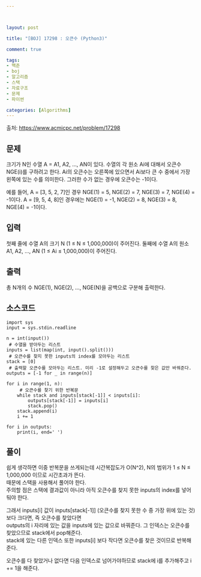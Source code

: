 ```yaml
---



layout: post

title: "[BOJ] 17298 : 오큰수 (Python3)"

comment: true

tags:
- 백준
- boj
- 알고리즘
- 스택
- 자료구조
- 문제
- 파이썬

categories: [Algorithms]
---
```




출처: https://www.acmicpc.net/problem/17298



## 문제
크기가 N인 수열 A = A1, A2, ..., AN이 있다. 수열의 각 원소 Ai에 대해서 오큰수 NGE(i)를 구하려고 한다. Ai의 오큰수는 오른쪽에 있으면서 Ai보다 큰 수 중에서 가장 왼쪽에 있는 수를 의미한다. 그러한 수가 없는 경우에 오큰수는 -1이다.

예를 들어, A = [3, 5, 2, 7]인 경우 NGE(1) = 5, NGE(2) = 7, NGE(3) = 7, NGE(4) = -1이다. A = [9, 5, 4, 8]인 경우에는 NGE(1) = -1, NGE(2) = 8, NGE(3) = 8, NGE(4) = -1이다.

## 입력
첫째 줄에 수열 A의 크기 N (1 ≤ N ≤ 1,000,000)이 주어진다. 둘째에 수열 A의 원소 A1, A2, ..., AN (1 ≤ Ai ≤ 1,000,000)이 주어진다.


## 출력
총 N개의 수 NGE(1), NGE(2), ..., NGE(N)을 공백으로 구분해 출력한다.


## 소스코드
```
import sys
input = sys.stdin.readline

n = int(input())
 # 수열을 받아두는 리스트
inputs = list(map(int, input().split()))
 # 오큰수를 찾지 못한 inputs의 index를 모아두는 리스트
stack = [0]
 # 출력할 오큰수를 모아두는 리스트. 미리 -1로 설정해두고 오큰수를 찾은 값만 바꿔준다.
outputs = [-1 for _ in range(n)]

for i in range(1, n):
     # 오큰수를 찾기 위한 반복문
    while stack and inputs[stack[-1]] < inputs[i]:
        outputs[stack[-1]] = inputs[i]
        stack.pop()
    stack.append(i)
    i += 1

for i in outputs:
    print(i, end=' ')

```
## 풀이
쉽게 생각하면 이중 반복문을 쓰게되는데 시간복잡도가 O(N^2), N의 범위가 1 ≤ N ≤ 1,000,000 이므로 시간초과가 뜬다.  
때문에 스택을 사용해서 풀어야 한다.   
주의할 점은 스택에 결과값이 아니라 아직 오큰수를 찾지 못한 inputs의 index를 넣어둬야 한다.   

그래서 inputs[i] 값이 inputs[stack[-1]] (오큰수를 찾지 못한 수 중 가장 위에 있는 것) 보다 크다면, 즉 오큰수를 찾았다면  
outputs의 i 자리에 있는 값을 inputs에 있는 값으로 바꿔준다.
그 인덱스는 오큰수를 찾았으므로 stack에서 pop해준다.  
stack에 있는 다른 인덱스 또한 inputs[i] 보다 작다면 오큰수를 찾은 것이므로 반복해준다.  

오큰수를 다 찾았거나 없다면 다음 인덱스로 넘어가야하므로 stack에 i를 추가해주고 i += 1을 해준다.  
